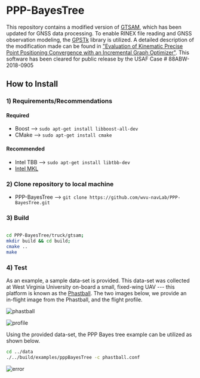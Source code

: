 # PPP-BayesTree

This repository contains a modified version of [GTSAM](https://bitbucket.org/gtborg/gtsam), which has been updated for GNSS data processing. To enable RINEX file reading and GNSS observation modeling, the [GPSTk](http://www.gpstk.org/bin/view/Documentation/WebHome) library is utilized. A detailed description of the modification made can be found in ["Evaluation of Kinematic Precise Point Positioning Convergence with an Incremental Graph Optimizer"](https://www.researchgate.net/publication/324454778_Evaluation_of_Kinematic_Precise_Point_Positioning_Convergence_with_an_Incremental_Graph_Optimizer). This software has been cleared for public release by the USAF Case # 88ABW-2018-0905


## How to Install


### 1) Requirements/Recommendations

#### Required
* Boost -->  ```` sudo apt-get install libboost-all-dev ````
* CMake -->  ```` sudo apt-get install cmake ````

#### Recommended
* Intel TBB -->  ```` sudo apt-get install libtbb-dev ````
* [Intel MKL](https://software.intel.com/en-us/mkl)



### 2) Clone repository to local machine  
* PPP-BayesTree --> ```` git clone https://github.com/wvu-navLab/PPP-BayesTree.git  ````


### 3) Build

````bash

cd PPP-BayesTree/truck/gtsam;
mkdir build && cd build;
cmake ..
make

````

### 4) Test

As an example, a sample data-set is provided. This data-set was collected at West Virginia University on-board a small, fixed-wing UAV --- this platform is known as the [Phastball](https://www.researchgate.net/publication/312112578_Characterization_of_Multi-Antenna_GNSS_Multi-Sensor_Attitude_Determination_for_Stratospheric_Balloon_Platforms/figures?lo=1&utm_source=google&utm_medium=organic). The two images below, we provide an in-flight image from the Phastball, and the flight profile. 

![phastball](https://lh3.googleusercontent.com/FMbPIifAl7RCyEnC6IzaxrnjyLJNF3eh_pS_SEKK3UdfD3D9MZvsrleZw6l3bPTO7qWQUtChMUhPMzwQ-Mq-cFDaeDZbDPGA9vQ7DQVzBk9lKasVdhcqrqTKCpIv5buVrMxYXFAXNeLfa_zeYGH_ccuUT3rg_cpHsULX8C8Tk0b5urjci1g-lDYEpwiaYpzoGEI7DYiHkHGFQYHYxaxzuVOUbu5ScoqdTkB_U4-cblDcEdmJEOvgYaiB_dwmEuDsOHCK_9Imak0OWOmvzdN-0_dBWkIRm0n0HsPsNzqtDWCbKensz11lwu-OhfS1UxHxpwEpFVDwYP9i9y6_ZY2WvT81UnPXj71eXGWgxt_Opisz2k1aBH12n2F29OxVZmCoEIIiJqAF08XmMUc_Ki7XoEmWg5a761D4G1htFJW8xu2tqRf6Aa5eCX11hzdVMPPeeH3zUStsEyLCZZMXsfuC1358ZJ5ORL_UEUzzYJK9fH2UTZ1j4d40gJdxHfx1hliKcguvJNlLnrMJiO0ezl0LWNyi9d2UrnE5Qa7iaVunFeGGMZPUjJ_JtN80mD_glMCmm7nW28vjwhhGnXinz_lQdGmQ1nGYGxCgXzGUNfMD1ukhysg-7QMY0Hgps9z5exY-y92WLaMuos2Nd1fzFVaI8XGYoDCzzgBn=s250-k-rw-no)

![profile](https://lh3.googleusercontent.com/XIz6PcvRyMNipkMv3oCSeS43SPYPqbirxNfIvBdj4c4LgUEGxBG7U1JxJzW0zsHYIL_wIWWdRoi_RMEuDdfHcXzdzYx7BbbrKtHowndnyd0hdmaaauUPDH0UqIch5tvsoLeYhiVUHPhvwMOMoo0IfQnWNWB7XfCwcRfgyVPpi72oHEcuDs7JA-bFg99BmI9Z8hjz36rxzSJSMvWNIm6SKJzx9fjs3FZ2cdPhwpGrkG8ZeDLFLoCdaXuv9M8-HDuniPZGSR6J25kzLwL_-4YZZES0kztRwCSbQPUlxWQ1KA6D34UvQGwQ9ZhhMCntauTIgIbOLkjI_XApPmqm8ZyTS4w_slZCjAfhxM2SSrXLAziFkNloYUrD-J4PWwOCQtzSE51EADakq-RMRBf2D1tS5VYvKqhT6C1YllQSfHtu_sYXRu4-45MeQdxURQEVHjOPl6-7mT9R1CWYEnXqWCken6XVaMTpKGL1Jr3plyO9odD74PbfZJCruzd3aaaNbVEHNezcJAKeuhyglqtybhto2CH7odkvD88upENvJO3mxDmqy_O6Dw0bebbalzbXq4Dr2_BMWTI_NIYrDz5xY3cShVvuWFsDbjGQChgxg0RwpjIIIPfDCef1unFjMSr7NhnUYIXCkNLtfnmn39W2-7Cu0af9Exhh5AhI=w960-h475-no)

Using the provided data-set, the PPP Bayes tree example can be utilized as shown below.

````bash
cd ../data
./../build/examples/pppBayesTree -c phastball.conf
````

![error](https://lh3.googleusercontent.com/Xto8l2eGrgHZlj3dzDlR-LZhqidpAgedcj07eV-Pr5l1ZMl2FSt5TTb0pdvk7ISeJ9-Lu4Db9oDPf6TSlB-Mypn66SFBQP6eV5b2fPDB1aUdPI8Fyt5831nDUQQrZvg3pLfKxrHgJUcByBqEPgYblIeqqkZioMbPnEpno89vY1p98hn2DOrOQG-20eNfJo6vhHljcgnSExPgsNJi899oQz97NWFWpbmggQL-ovEcznvn-C619XonolxtX9BRkk5aWLMSi-V-XvRzUyOcOCj_XRJiDXlvZGgLlaczDMO97HeLzCs8kVoaA-C7Drw2OCGuu3k38KfqfthHcA0096BkmsXC7fkz0aeggDpvYtt_oH21eZGrhW3SxWqkSaDXuykZri5RT8H1Dk9jfyx68fkQOexfmPITh0is1NABht36ev_yZUCs72aLz15QIGaH6r4TOonrFYkk1zLVtIJ86Q0HOBhgOkxE5P5r0uLpydI4yO3Hfm3pt1j_fJ08IXTXLTQH5YTaMhBN8f16xD597w7A_2Iu7yTvSJmS3nd2AawzeqGbU1enAAzDKu2Mi-j2WQfMfTLZk_zE4J2PNJ0fGGYl6H8hgNx284v-MHlFvNQ_5IiZbdPcWBUS8uUSd8p2MvlnYLlUwkktI2UQR6gaODaIsQCWDsENPnPm=s250-k-rw-no)
